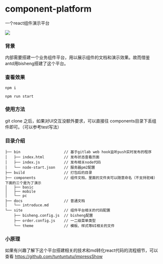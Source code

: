# component-platform

一个react组件演示平台

<img src="https://s8.postimg.cc/w0gy0uql1/333.png">

### 背景

内部需要搭建一个业务组件平台，用以展示组件的文档和演示效果。故而借鉴antd用bisheng搭建了这个平台。

### 查看效果

```
npm i

npm run start
```

### 使用方法

git clone 之后，如果对UI交互没额外要求，可以直接往 components目录下丢组件即可。（可以参考test写法）

### 目录介绍

```
├── bin                    // 基于gitlab web hook监听push实时发布的程序
│   ├── index.html         // 发布状态查看页面
│   ├── index.js           // 发布相关node代码
│   └── node-start.json    // 服务器pm2配置
├── build                  // 打包后的目录
├── components             // 组件文档，里面的文件夹可以随意命名（不支持驼峰）下面的三个是为了演示
│   ├── basic
│   ├── mobile
│   └── pc
├── docs                   // 普通文档
│   └── introduce.md
└── site                   // 组件平台相关的代码配置
    ├── bisheng.config.js  // bisheng配置
    ├── order.config.js    // 一二级菜单类型
    └── theme              // 模板、样式等UI相关的文件
```

### 小原理
如果有兴趣了解下这个平台搭建相关的技术和md转化react代码的流程细节，可以查看 https://github.com/tuntuntutu/impressShow

